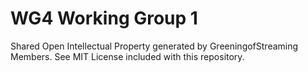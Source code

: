 # WG4 Working Group 1 
Shared Open Intellectual Property generated by GreeningofStreaming Members.
See MIT License included with this repository.

